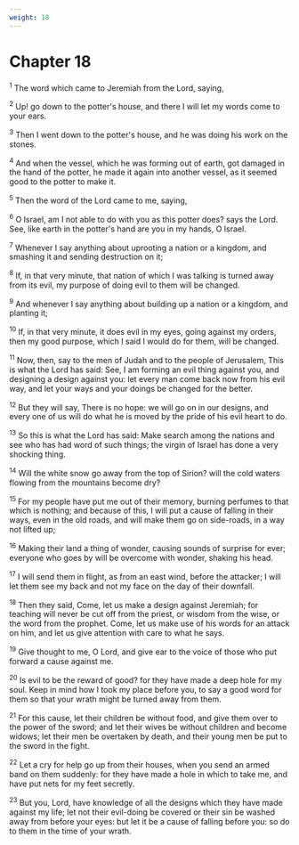 ```yaml
---
weight: 18
---
```


# Chapter 18

<sup>1</sup> The word which came to Jeremiah from the Lord, saying, 

<sup>2</sup> Up! go down to the potter's house, and there I will let my words come to your ears. 

<sup>3</sup> Then I went down to the potter's house, and he was doing his work on the stones. 

<sup>4</sup> And when the vessel, which he was forming out of earth, got damaged in the hand of the potter, he made it again into another vessel, as it seemed good to the potter to make it. 

<sup>5</sup> Then the word of the Lord came to me, saying, 

<sup>6</sup> O Israel, am I not able to do with you as this potter does? says the Lord. See, like earth in the potter's hand are you in my hands, O Israel. 

<sup>7</sup> Whenever I say anything about uprooting a nation or a kingdom, and smashing it and sending destruction on it; 

<sup>8</sup> If, in that very minute, that nation of which I was talking is turned away from its evil, my purpose of doing evil to them will be changed. 

<sup>9</sup> And whenever I say anything about building up a nation or a kingdom, and planting it; 

<sup>10</sup> If, in that very minute, it does evil in my eyes, going against my orders, then my good purpose, which I said I would do for them, will be changed. 

<sup>11</sup> Now, then, say to the men of Judah and to the people of Jerusalem, This is what the Lord has said: See, I am forming an evil thing against you, and designing a design against you: let every man come back now from his evil way, and let your ways and your doings be changed for the better. 

<sup>12</sup> But they will say, There is no hope: we will go on in our designs, and every one of us will do what he is moved by the pride of his evil heart to do. 

<sup>13</sup> So this is what the Lord has said: Make search among the nations and see who has had word of such things; the virgin of Israel has done a very shocking thing. 

<sup>14</sup> Will the white snow go away from the top of Sirion? will the cold waters flowing from the mountains become dry? 

<sup>15</sup> For my people have put me out of their memory, burning perfumes to that which is nothing; and because of this, I will put a cause of falling in their ways, even in the old roads, and will make them go on side-roads, in a way not lifted up; 

<sup>16</sup> Making their land a thing of wonder, causing sounds of surprise for ever; everyone who goes by will be overcome with wonder, shaking his head. 

<sup>17</sup> I will send them in flight, as from an east wind, before the attacker; I will let them see my back and not my face on the day of their downfall. 

<sup>18</sup> Then they said, Come, let us make a design against Jeremiah; for teaching will never be cut off from the priest, or wisdom from the wise, or the word from the prophet. Come, let us make use of his words for an attack on him, and let us give attention with care to what he says. 

<sup>19</sup> Give thought to me, O Lord, and give ear to the voice of those who put forward a cause against me. 

<sup>20</sup> Is evil to be the reward of good? for they have made a deep hole for my soul. Keep in mind how I took my place before you, to say a good word for them so that your wrath might be turned away from them. 

<sup>21</sup> For this cause, let their children be without food, and give them over to the power of the sword; and let their wives be without children and become widows; let their men be overtaken by death, and their young men be put to the sword in the fight. 

<sup>22</sup> Let a cry for help go up from their houses, when you send an armed band on them suddenly: for they have made a hole in which to take me, and have put nets for my feet secretly. 

<sup>23</sup> But you, Lord, have knowledge of all the designs which they have made against my life; let not their evil-doing be covered or their sin be washed away from before your eyes: but let it be a cause of falling before you: so do to them in the time of your wrath. 


